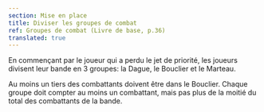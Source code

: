 ```yaml
---
section: Mise en place
title: Diviser les groupes de combat
ref: Groupes de combat (Livre de base, p.36)
translated: true
---
```


En commençant par le joueur qui a perdu le jet de priorité, les joueurs divisent leur bande en 3 groupes: la Dague, le Bouclier et le Marteau.

Au moins un tiers des combattants doivent être dans le Bouclier. Chaque groupe doit compter au moins un combattant, mais pas plus de la moitié du total des combattants de la bande.

